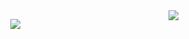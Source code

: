 <img align="right" src="https://i.ibb.co/HBrBTjZ/weirdchamp.gif" />
<p align="center">
<img src="https://github-readme-stats.vercel.app/api?username=honzaap&theme=dark&show_icons=true&custom_title=honzaap&count_private=true" />
</p>
